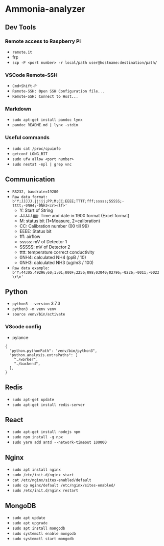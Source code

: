 # Ammonia-analyzer

## Dev Tools

### Remote access to Raspberry Pi
- `remote.it`
- frp
- `scp -P <port number> -r local/path user@hostname:destination/path/`

### VSCode Remote-SSH
- `Cmd+Shift-P`
- `Remote-SSH: Open SSH Configuration file...`
- `Remote-SSH: Connect to Host...`

### Markdown 
- `sudo apt-get install pandoc lynx`
- `pandoc README.md | lynx -stdin`

### Useful commands
- `sudo cat /proc/cpuinfo`
- `getconf LONG_BIT`
- `sudo ufw allow <port number>`
- `sudo nestat -npl | grep vnc`

## Communication
- `RS232, baudrate=19200`
- `Raw data format: b'Y;JJJJJ.jjjjj;PP;M;CC;EEEE;TTTT;fff;sssss;SSSSS;-tttt;-0NH4;-0NH3<cr><lf>'`
  - Y: Start of String
  - JJJJJ.jjjjj: Time and date in 1900 format (Excel format)
  - M: status bit (1=Measure, 2=calibration)
  - CC: Calibration number (00 till 99)
  - EEEE: Status bit
  - fff: airflow
  - sssss: mV of Detector 1
  - SSSSS: mV of Detector 2
  - tttt: temperature correct conductivity
  - 0NH4: calculated NH4 (ppB / 10)
  - 0NH3: calculated NH3 (ug/m3 / 100)
- `Raw data example: b'Y;44305.49296;60;1;01;000F;2256;098;03040;02796;-0226;-0011;-0023\r\n'`

## Python
- `python3 --version` 3.7.3
- `python3 -m venv venv`
- `source venv/bin/activate`

### VScode config
- pylance
```
{
  "python.pythonPath": "venv/bin/python3",
  "python.analysis.extraPaths": [
    "./worker",
    "./backend",
  ],
}
```

## Redis
- `sudo apt-get update`
- `sudo apt-get install redis-server`

## React
- `sudo apt-get install nodejs npm`
- `sudo npm install -g npx`
- `sudo yarn add antd --network-timeout 100000`

## Nginx
- `sudo apt install nginx`
- `sudo /etc/init.d/nginx start`
- `cat /etc/nginx/sites-enabled/default`
- `sudo cp nginx/default /etc/nginx/sites-enabled/`
- `sudo /etc/init.d/nginx restart`

## MongoDB
- `sudo apt update`
- `sudo apt upgrade`
- `sudo apt install mongodb`
- `sudo systemctl enable mongodb`
- `sudo systemctl start mongodb`

